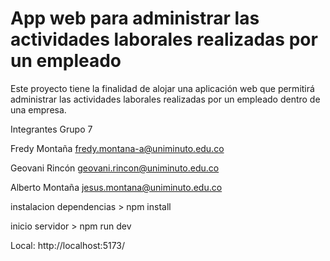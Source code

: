# App web para administrar las actividades laborales realizadas por un empleado
Este proyecto tiene la finalidad de alojar una aplicación web que permitirá administrar las actividades laborales realizadas por un empleado dentro de una empresa.

Integrantes Grupo 7

Fredy Montaña              fredy.montana-a@uniminuto.edu.co

Geovani Rincón             geovani.rincon@uniminuto.edu.co

Alberto Montaña            jesus.montana@uniminuto.edu.co

instalacion dependencias  > npm install

inicio servidor > npm run dev

Local:   http://localhost:5173/